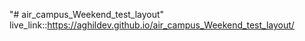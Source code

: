 "# air_campus_Weekend_test_layout" 
live_link::https://aghildev.github.io/air_campus_Weekend_test_layout/
